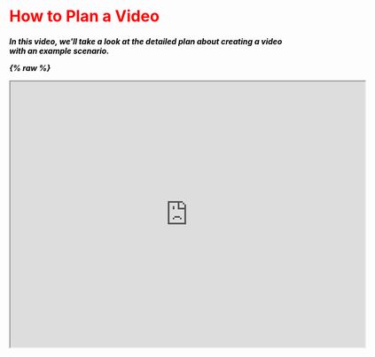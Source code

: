 <h1 style="color:red;"> How to Plan a Video

<h5 style="color:black;"> In this video, we'll take a look at the detailed plan about creating a video with an example scenario.

{% raw %}

<iframe src="https://drive.google.com/file/d/0B7WrhFqfMcogVm5TRVhMXy03d2M/preview" width="640" height="480"></iframe>
